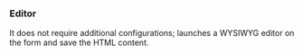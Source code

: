 ### Editor
It does not require additional configurations; launches a WYSIWYG editor on the form
and save the HTML content.
